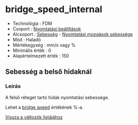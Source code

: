 # bridge\_speed\_internal

* Technológia : FDM
* Csoport : [Nyomtatási beállítások](../../konfig/print_settings.md)
* Alcsoport : [Sebesség](../../konfig/print_settings.md#sebesseg) - [Nyomtatási mozgások sebessége](../../konfig/print_settings.md#nyomtatasi-mozgasok-sebessege)
* Mód : Haladó
* Mértékegység : mm/s vagy %
* Minimális érték :  0
* Alapértelmezett érték : 150

## Sebesség a belső hidaknál

### Leírás

A felső réteget tartó hidak nyomtatási sebessége.

Lehet a [bridge speed](bridge_speed.md) értékének %-a.

[Vissza a változók listájához](./)

